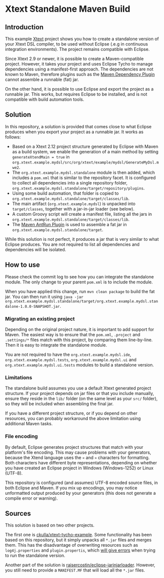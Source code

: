 # Xtext Standalone Maven Build

## Introduction
This example [Xtext](https://eclipse.org/Xtext/) project shows you how to create a standalone version of your Xtext DSL compiler, to be used without Eclipse (.e.g in continuous integration environments). The project remains compatible with Eclipse.

Since Xtext 2.9 or newer, it is possible to create a Maven-compatible project. However, it takes your project and uses Eclipse Tycho to manage dependencies using a manifest-first approach. The dependencies are not known to Maven, therefore plugins such as the [Maven Dependency Plugin](https://maven.apache.org/plugins/maven-dependency-plugin/) cannot assemble a runnable (fat) jar.

On the other hand, it is possible to use Eclipse and export the project as a runnable jar. This works, but requires Eclipse to be installed, and is not compatible with build automation tools.

## Solution
In this repository, a solution is provided that comes close to what Eclipse produces when you export your project as a runnable jar. It works as follows:

* Based on a Xtext 2.12 project structure generated by Eclipse with Maven as a build system, we enable the generation of a main method by setting `generateXtendMain = true` in `org.xtext.example.mydsl/src/org/xtext/example/mydsl/GenerateMyDsl.mwe2`.
* The `org.xtext.example.mydsl.standalone` module is then added, which includes a `pom.xml` that is similar to the repository facet. It is configured to collect all dependencies into a single repository folder, `org.xtext.example.mydsl.standalone/target/repository/plugins`.
* Using some build automation, that folder is copied to `org.xtext.example.mydsl.standalone/target/classes/lib`.
* The main artifact (`org.xtext.example.mydsl`) is unpacked into `target/classes`, together with a jar-in-jar loader (see below).
* A custom Groovy script will create a manifest file, listing all the jars in `org.xtext.example.mydsl.standalone/target/classes/lib`.
* The [Maven AntRun Plugin](http://maven.apache.org/plugins/maven-antrun-plugin/) is used to assemble a fat jar in `org.xtext.example.mydsl.standalone/target`.

While this solution is not perfect, it produces a jar that is very similar to what Eclipse produces. You are not required to list all dependencies and dependencies will be isolated.

## How to use
Please check the commit log to see how you can integrate the standalone module. The only change to your parent `pom.xml` is to include the module.

When you have applied this change, run `mvn clean package` to build the fat jar. You can then run it using `java -jar org.xtext.example.mydsl.standalone/target/org.xtext.example.mydsl.standalone-1.0.0-SNAPSHOT.jar`.

### Migrating an existing project
Depending on the original project nature, it is important to add support for Maven. The easiest way is to ensure that the `pom.xml`, `.project` and `.settings/*` files match with this project, by comparing them line-by-line. Then it is easy to integrate the standalone module.

You are not required to have the `org.xtext.example.mydsl.ide`, `org.xtext.example.mydsl.tests`, `org.xtext.example.mydsl.ui` and `org.xtext.example.mydsl.ui.tests` modules to build a standalone version.

### Limitations
The standalone build assumes you use a default Xtext generated project structure. If your project depends on jar files or that you include manually, ensure they reside in the `lib/` folder (on the same level as your `src/` folder), so they will be included when assembling the final jar.

If you have a different project structure, or if you depend on other resources, you can probably workaround the above limitation using additional Maven tasks.

### File encoding
By default, Eclipse generates project structures that match with your platform's file encoding. This may cause problems with your generators, because the Xtend language uses the `«` and `»` characters for formatting. Both characters have different byte representations, depending on whether you have created an Eclipse project in Windows (Windows-1252) or Linux (UTF-8).

This repository is configured (and assumes) UTF-8 encoded source files, in both Eclipse and Maven. If you mix up encodings, you may notice unformatted output produced by your generators (this does not generate a compile error or warning).

## Sources
This solution is based on two other projects.

The first one is [ckulla/xtext-tycho-example](https://github.com/ckulla/xtext-tycho-example/tree/master/releng). Some functionality has been based on this repository, but it simply unpacks all `*.jar` files and merges them. This has the disadvantage of overwriting resources such as `log4j.properties` and `plugin.propertis`, which [will give errors](https://www.eclipse.org/forums/index.php/t/487563/) when trying to run the standalone version.

Another part of the solution is [raisercostin/eclipse-jarinjarloader](https://github.com/raisercostin/eclipse-jarinjarloader). However, you still need to provide a `MANIFEST.MF` that will load all the `*.jar` files.
